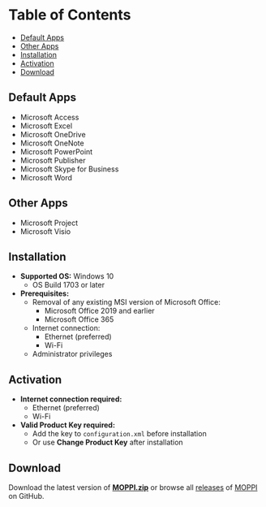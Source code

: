 # Table of Contents
* [Default Apps](#default-apps)
* [Other Apps](#other-apps)
* [Installation](#installation)
* [Activation](#activation)
* [Download](#download)

## Default Apps
* Microsoft Access  
* Microsoft Excel  
* Microsoft OneDrive  
* Microsoft OneNote  
* Microsoft PowerPoint  
* Microsoft Publisher  
* Microsoft Skype for Business  
* Microsoft Word  

## Other Apps
* Microsoft Project  
* Microsoft Visio  

## Installation
* **Supported OS:** Windows 10  
  * OS Build 1703 or later  
* **Prerequisites:**  
  * Removal of any existing MSI version of Microsoft Office:  
    * Microsoft Office 2019 and earlier  
    * Microsoft Office 365  
  * Internet connection:  
    * Ethernet (preferred)  
    * Wi-Fi  
  * Administrator privileges  

## Activation
* **Internet connection required:**  
  * Ethernet (preferred)  
  * Wi-Fi  
* **Valid Product Key required:**  
  * Add the key to `configuration.xml` before installation  
  * Or use **Change Product Key** after installation  

## Download
Download the latest version of **[MOPPI.zip](https://github.com/nyhtml/MOPPI/releases/latest/download/MOPPI.zip)** or browse all [releases](https://github.com/nyhtml/MOPPI/releases/) of [MOPPI](https://github.com/nyhtml/MOPPI) on GitHub.
